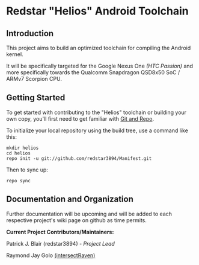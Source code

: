 Redstar "Helios" Android Toolchain
==================================

Introduction
------------
This project aims to build an optimized toolchain for compiling the Android kernel.

It will be specifically targeted for the Google Nexus One _(HTC Passion)_ and more 
specifically 
towards the Qualcomm Snapdragon QSD8x50 SoC / ARMv7 Scorpion CPU.


Getting Started
---------------

To get started with contributing to the "Helios" toolchain or building your own copy, you'll first need to get
familiar with [Git and Repo](http://source.android.com/download/using-repo).

To initialize your local repository using the build tree, use a command like this:

    mkdir helios
    cd helios
    repo init -u git://github.com/redstar3894/Manifest.git

Then to sync up:

    repo sync


Documentation and Organization
------------------------------

Further documentation will be upcoming and will be added to each respective project's wiki page on github as time permits.


__Current Project Contributors/Maintainers:__

Patrick J. Blair (redstar3894) - _Project Lead_

Raymond Jay Golo [(intersectRaven)](https://github.com/intersectRaven)
